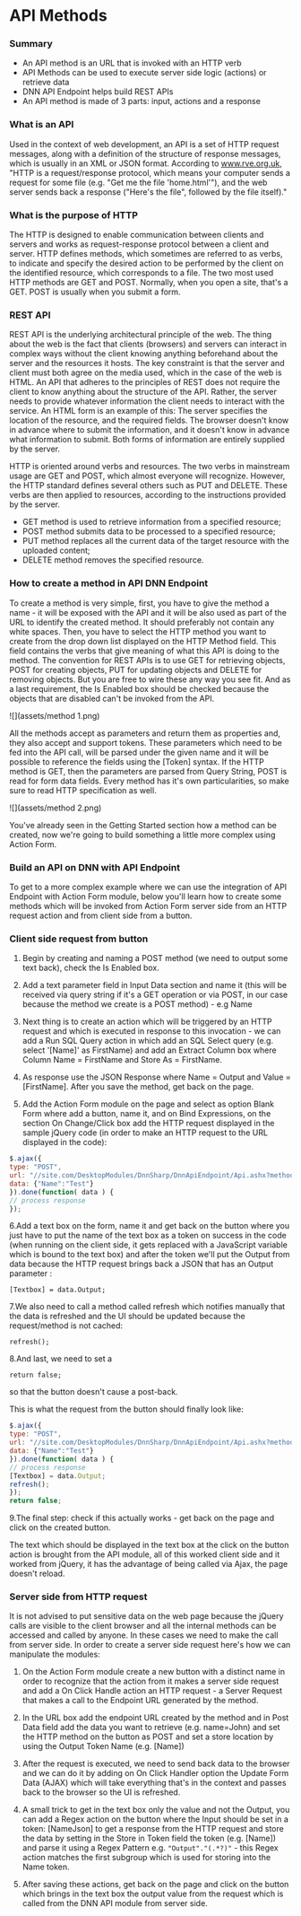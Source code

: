 # API Methods

### Summary

* An API method is an URL that is invoked with an HTTP verb
* API Methods can be used to execute server side logic (actions) or retrieve data
* DNN API Endpoint helps build REST APIs
* An API method is made of 3 parts: input, actions and a response

### What is an API

Used in the context of web development, an API is a set of HTTP request messages, along with a definition of the structure of response messages, which is usually in an XML or JSON format. According to www.rve.org.uk, "HTTP is a request/response protocol, which means your computer sends a request for some file (e.g. "Get me the file 'home.html'"), and the web server sends back a response ("Here's the file", followed by the file itself)."

### What is the purpose of HTTP

The HTTP is designed to enable communication between clients and servers and works as request-response protocol between a client and server. HTTP defines methods, which sometimes are referred to as verbs, to indicate and specify the desired action to be performed by the client on the identified resource, which corresponds to a file. The two most used HTTP methods are GET and POST. Normally, when you open a site, that's a GET. POST is usually when you submit a form.

### REST API

REST API is the underlying architectural principle of the web. The thing about the web is the fact that clients (browsers) and servers can interact in complex ways without the client knowing anything beforehand about the server and the resources it hosts. The key constraint is that the server and client must both agree on the media used, which in the case of the web is HTML. An API that adheres to the principles of REST does not require the client to know anything about the structure of the API. Rather, the server needs to provide whatever information the client needs to interact with the service. An HTML form is an example of this: The server specifies the location of the resource, and the required fields. The browser doesn't know in advance where to submit the information, and it doesn't know in advance what information to submit. Both forms of information are entirely supplied by the server.

HTTP is oriented around verbs and resources. The two verbs in mainstream usage are GET and POST, which almost everyone will recognize. However, the HTTP standard defines several others such as PUT and DELETE. These verbs are then applied to resources, according to the instructions provided by the server.

* GET method is used to retrieve information from a specified resource;
* POST method submits data to be processed to a specified resource;
* PUT method replaces all the current data of the target resource with the uploaded content;
* DELETE method removes the specified resource.

### How to create a method in API DNN Endpoint

To create a method is very simple, first, you have to give the method a name - it will be exposed with the API and it will be also used as part of the URL to identify the created method. It should preferably not contain any white spaces. Then, you have to select the HTTP method you want to create from the drop down list displayed on the HTTP Method field. This field contains the verbs that give meaning of what this API is doing to the method. The convention for REST APIs is to use GET for retrieving objects, POST for creating objects, PUT for updating objects and DELETE for removing objects. But you are free to wire these any way you see fit. And as a last requirement, the Is Enabled box should be checked because the objects that are disabled can't be invoked from the API. 

![](assets/method 1.png)

All the methods accept as parameters and return them as properties and, they also accept and support tokens. These parameters which need to be fed into the API call, will be parsed under the given name and it will be possible to reference the fields using the [Token] syntax. If the HTTP method is GET, then the parameters are parsed from Query String, POST is read for form data fields. Every method has it's own particularities, so make sure to read HTTP specification as well.

![](assets/method 2.png)

You've already seen in the Getting Started section how a method can be created, now we're going to build something a little more complex using Action Form.

### Build an API on DNN with API Endpoint

To get to a more complex example where we can use the integration of API Endpoint with Action Form module, below you'll learn how to create some methods which will be invoked from Action Form server side from an HTTP request action and from client side from a button.

### Client side request from button

1. Begin by creating and naming a POST method (we need to output some text back), check the Is Enabled box.

2. Add a text parameter field in Input Data section and name it (this will be received via query string if it's a GET operation or via POST, in our case because the method we create is a POST method) - e.g Name

3. Next thing is to create an action which will be triggered by an HTTP request and which is executed in response to this invocation - we can add a Run SQL Query action in which add an SQL Select query (e.g. select '[Name]' as FirstName) and add an Extract Column box where Column Name = FirstName and Store As = FirstName. 

4. As response use the JSON Response where Name = Output and Value = [FirstName]. After you save the method, get back on the page.

5. Add the Action Form module on the page and select as option Blank Form where add a button, name it, and on Bind Expressions, on the section On Change/Click box add the HTTP request displayed in the sample jQuery code (in order to make an HTTP request to the URL displayed in the code):

```javascript
$.ajax({
type: "POST",
url: "//site.com/DesktopModules/DnnSharp/DnnApiEndpoint/Api.ashx?method=Print",
data: {"Name":"Test"}
}).done(function( data ) {
// process response
});
```

6.Add a text box on the form, name it and get back on the button where you just have to put the name of the text box as a token on success in the code (when running on the client side, it gets replaced with a JavaScript variable which is bound to the text box) and after the token we'll put the Output from data because the HTTP request brings back a JSON that has an Output parameter :

``[Textbox] = data.Output;``

7.We also need to call a method called refresh which notifies manually that the data is refreshed and the UI should be updated because the request/method is not cached:

``refresh();``

8.And last, we need to set a

``return false;``

so that the button doesn't cause a post-back.

This is what the request from the button should finally look like: 

```javascript
$.ajax({
type: "POST",
url: "//site.com/DesktopModules/DnnSharp/DnnApiEndpoint/Api.ashx?method=Print",
data: {"Name":"Test"}
}).done(function( data ) {
// process response
[Textbox] = data.Output;
refresh();
});
return false;
```

9.The final step: check if this actually works - get back on the page and click on the created button.

The text which should be displayed in the text box at the click on the button action is brought from the API module, all of this worked client side and it worked from jQuery, it has the advantage of being called via Ajax, the page doesn't reload.

### Server side from HTTP request

It is not advised to put sensitive data on the web page because the jQuery calls are visible to the client browser and all the internal methods can be accessed and called by anyone. In these cases we need to make the call from server side. In order to create a server side request here's how we can manipulate the modules:

1. On the Action Form module create a new button with a distinct name in order to recognize that the action from it makes a server side request and add a On Click Handle action an HTTP request - a Server Request that makes a call to the Endpoint URL generated by the method.

2. In the URL box add the endpoint URL created by the method and in Post Data field add the data you want to retrieve (e.g. name=John) and set the HTTP method on the button as POST and set a store location by using the Output Token Name (e.g. [Name])

3. After the request is executed, we need to send back data to the browser and we can do it by adding on On Click Handler option the Update Form Data (AJAX) which will take everything that's in the context and passes back to the browser so the UI is refreshed.

4. A small trick to get in the text box only the value and not the Output, you can add a Regex action on the button where the Input should be set in a token: [NameJson] to get a response from the HTTP request and store the data by setting in the Store in Token field the token (e.g. [Name]) and parse it using a Regex Pattern e.g. ``"Output"."(.*?)"`` - this Regex action matches the first subgroup which is used for storing into the Name token.

5. After saving these actions, get back on the page and click on the button which brings in the text box the output value from the request which is called from the DNN API module from server side.